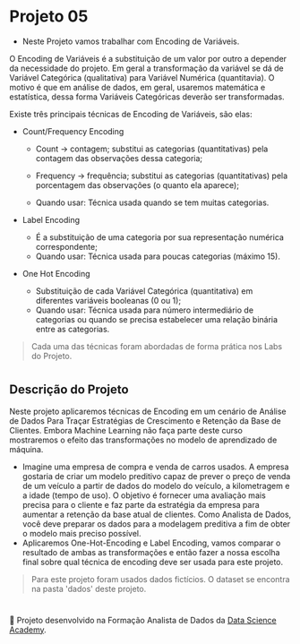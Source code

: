 # Projeto 05

- Neste Projeto vamos trabalhar com Encoding de Variáveis.

O Encoding de Variáveis é a substituição de um valor por outro a depender da necessidade do projeto.
Em geral a transformação da variável se dá de Variável Categórica (qualitativa) para Variável Numérica (quantitavia).
O motivo é que em análise de dados, em geral, usaremos matemática e estatística, dessa forma Variáveis Categóricas deverão ser transformadas.

Existe três principais técnicas de Encoding de Variáveis, são elas:

- Count/Frequency Encoding
    - Count -> contagem; substitui as categorias (quantitativas) pela contagem das observações dessa categoria;

    - Frequency -> frequência; substitui as categorias (quantitativas) pela porcentagem das observações (o quanto ela aparece);

    - Quando usar: Técnica usada quando se tem muitas categorias. 

- Label Encoding
    - É a substituição de uma categoria por sua representação numérica correspondente;
    - Quando usar: Técnica usada para poucas categorias (máximo 15).

- One Hot Encoding
    - Substituição de cada Variável Categórica (quantitativa) em diferentes variáveis booleanas (0 ou 1);
    - Quando usar: Técnica usada para número intermediário de categorias ou quando se precisa estabelecer uma relação binária entre as categorias.

> Cada uma das técnicas foram abordadas de forma prática nos Labs do Projeto.

#

## Descrição do Projeto

Neste projeto aplicaremos técnicas de Encoding em um cenário de Análise de Dados Para Traçar Estratégias de Crescimento e Retenção da Base de Clientes.
Embora Machine Learning não faça parte deste curso mostraremos o efeito das
transformações no modelo de aprendizado de máquina.

- Imagine uma empresa de compra e venda de carros usados. A empresa gostaria de criar um modelo preditivo capaz de prever o preço de venda de um veículo a partir de dados do modelo do veículo, a kilometragem e a idade (tempo de uso). O objetivo é fornecer uma avaliação mais precisa para o cliente e faz parte da estratégia da empresa para aumentar a retenção da base atual de clientes.
Como Analista de Dados, você deve preparar os dados para a modelagem preditiva a fim de obter o modelo mais preciso possível.
- Aplicaremos One-Hot-Encoding e Label Encoding, vamos comparar o resultado de ambas as transformações e então fazer a nossa escolha final sobre qual técnica de encoding deve ser usada para este projeto. 

> Para este projeto foram usados dados fictícios. O dataset se encontra na pasta 'dados' deste projeto.

#

📌 Projeto desenvolvido na Formação Analista de Dados da [Data Science Academy](https://www.datascienceacademy.com.br/).
